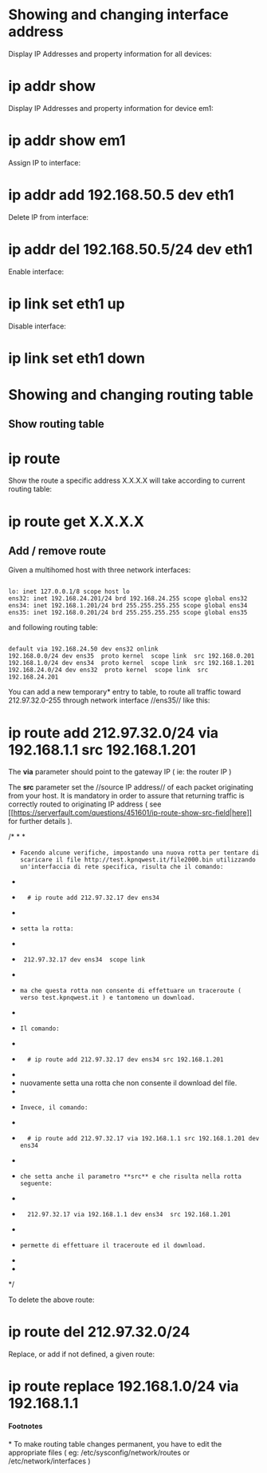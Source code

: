 # Showing and changing interface address

Display IP Addresses and property information for all devices:

  # ip addr show

Display IP Addresses and property information for device em1:

  # ip addr show em1

Assign IP to interface:

  # ip addr add 192.168.50.5 dev eth1

Delete IP from interface:

  # ip addr del 192.168.50.5/24 dev eth1

Enable interface:

  # ip link set eth1 up

Disable interface:

  # ip link set eth1 down


# Showing and changing routing table

## Show routing table

  # ip route

Show the route a specific address X.X.X.X will take according to current routing table:

  # ip route get X.X.X.X

## Add / remove route

Given a multihomed host with three network interfaces:

<code>
lo: inet 127.0.0.1/8 scope host lo
ens32: inet 192.168.24.201/24 brd 192.168.24.255 scope global ens32
ens34: inet 192.168.1.201/24 brd 255.255.255.255 scope global ens34
ens35: inet 192.168.0.201/24 brd 255.255.255.255 scope global ens35
</code>

and following routing table:

<code>
default via 192.168.24.50 dev ens32 onlink
192.168.0.0/24 dev ens35  proto kernel  scope link  src 192.168.0.201
192.168.1.0/24 dev ens34  proto kernel  scope link  src 192.168.1.201
192.168.24.0/24 dev ens32  proto kernel  scope link  src 192.168.24.201
</code>

You can add a new temporary* entry to table, to route all traffic toward 212.97.32.0-255 through network interface //ens35// like this:

  # ip route add 212.97.32.0/24 via 192.168.1.1 src 192.168.1.201

The **via** parameter should point to the gateway IP ( ie: the router IP )

The **src** parameter set the //source IP address// of each packet originating from your host. It is mandatory in order to assure that returning traffic is correctly routed to originating IP address ( see [[https://serverfault.com/questions/451601/ip-route-show-src-field|here]] for further details ).

/*
 * 
 * 
 *     Facendo alcune verifiche, impostando una nuova rotta per tentare di scaricare il file http://test.kpnqwest.it/file2000.bin utilizzando un'interfaccia di rete specifica, risulta che il comando:
 *       
 *       # ip route add 212.97.32.17 dev ens34
 * 
 *     setta la rotta:
 * 
 *      212.97.32.17 dev ens34  scope link
 *      
 *     ma che questa rotta non consente di effettuare un traceroute ( verso test.kpnqwest.it ) e tantomeno un download.
 * 
 *     Il comando:
 * 
 *       # ip route add 212.97.32.17 dev ens34 src 192.168.1.201 
 * 
 *    nuovamente setta una rotta che non consente il download del file.
 * 
 *     Invece, il comando:
 * 
 *       # ip route add 212.97.32.17 via 192.168.1.1 src 192.168.1.201 dev ens34
 * 
 *     che setta anche il parametro **src** e che risulta nella rotta seguente:
 * 
 *       212.97.32.17 via 192.168.1.1 dev ens34  src 192.168.1.201
 * 
 *     permette di effettuare il traceroute ed il download.
 * 
 * 
*/

To delete the above route:

  # ip route del 212.97.32.0/24

Replace, or add if not defined, a given route:

  # ip route replace 192.168.1.0/24 via 192.168.1.1


#### Footnotes

<nowiki>*</nowiki> To make routing table changes permanent, you have to edit the appropriate files ( eg: /etc/sysconfig/network/routes or /etc/network/interfaces )
